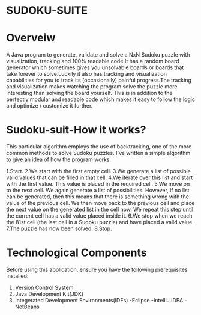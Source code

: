 # SUDOKU-SUITE

# Overveiw

A Java program to generate, validate and solve a NxN Sudoku puzzle with visualization, tracking and 100% readable code.It has a random board 
generator which sometimes gives you unsolvable boards or boards that take forever to solve.Luckily it also has tracking and visualization 
capabilities for you to track its (occasionally) painful progress.The tracking and visualization makes watching the program solve the puzzle 
more interesting than solving the board yourself. This is in addition to the perfectly modular and readable code which makes it easy to follow 
the logic and optimize / customize it further.

# Sudoku-suit-How it works?

This particular algorithm employs the use of backtracking, one of the more common methods to solve Sudoku puzzles. I've written a simple algorithm to give an idea of how the 
program works.

   1.Start.
   2.We start with the first empty cell.
   3.We generate a list of possible valid values that can be filled in that cell.
   4.We iterate over this list and start with the first value. This value is placed in the required cell.
   5.We move on to the next cell. We again generate a list of possibilities. However, if no list can be generated, then this means that there is something wrong with the 
     value of the previous cell. We then move back to the previous cell and place the next value on the generated list in the cell now. We repeat this step until the current 
     cell has a valid value placed inside it.
   6.We stop when we reach the 81st cell (the last cell in a Sudoku puzzle) and have placed a valid value.
   7.The puzzle has now been solved.
   8.Stop.
   
# Technological Components

Before using this application, ensure you have the following prerequisites installed:
  1. Version Control System
  2. Java Development Kit(JDK)
  3. Integerated Development Environments(IDEs)
     -Eclipse
     -IntelliJ IDEA
     -NetBeans
  
   
